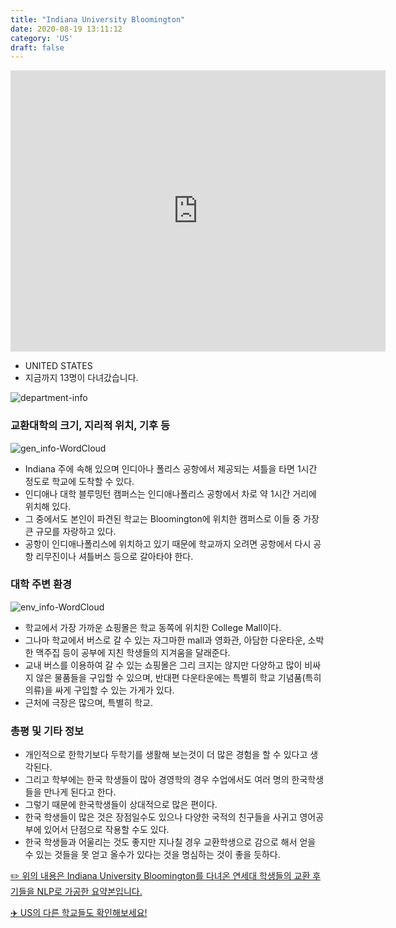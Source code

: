 ```yaml
---
title: "Indiana University Bloomington"
date: 2020-08-19 13:11:12
category: 'US'
draft: false
---
```


<iframe
width="600"
height="450"
frameborder="0" style="border:0"
src="https://www.google.com/maps/embed/v1/place?key=AIzaSyC9e1AME-pVmWC4hBpFdu5S4dKzyepa3HQ&q=Indiana+University+Bloomington&center=39.1754487,-86.512627&zoom=14" allowfullscreen>
</iframe>

* UNITED STATES
* 지금까지 13명이 다녀갔습니다. 

![department-info](../plots/US000085.png)
### 교환대학의 크기, 지리적 위치, 기후 등
![gen_info-WordCloud](../univ_wordclouds_okt/gen_info/US000085_gen_info_okt.png)

* Indiana 주에 속해 있으며 인디아나 폴리스 공항에서 제공되는 셔틀을 타면 1시간 정도로 학교에 도착할 수 있다.
* 인디애나 대학 블루밍턴 캠퍼스는 인디애나폴리스 공항에서 차로 약 1시간 거리에 위치해 있다.
* 그 중에서도 본인이 파견된 학교는 Bloomington에 위치한 캠퍼스로 이들 중 가장 큰 규모를 자랑하고 있다.
* 공항이 인디애나폴리스에 위치하고 있기 때문에 학교까지 오려면 공항에서 다시 공항 리무진이나 셔틀버스 등으로 갈아타야 한다.


### 대학 주변 환경

![env_info-WordCloud](../univ_wordclouds_okt/env_info/US000085_env_info_okt.png)

* 학교에서 가장 가까운 쇼핑몰은 학교 동쪽에 위치한 College Mall이다.
* 그나마 학교에서 버스로 갈 수 있는 자그마한 mall과 영화관, 아담한 다운타운, 소박한 맥주집 등이 공부에 지친 학생들의 지겨움을 달래준다.
* 교내 버스를 이용하여 갈 수 있는 쇼핑몰은 그리 크지는 않지만 다양하고 많이 비싸지 않은 물품들을 구입할 수 있으며, 반대편 다운타운에는 특별히 학교 기념품(특히 의류)을 싸게 구입할 수 있는 가게가 있다.
* 근처에 극장은 많으며, 특별히 학교.


### 총평 및 기타 정보 
* 개인적으로 한학기보다 두학기를 생활해 보는것이 더 많은 경험을 할 수 있다고 생각된다.
* 그리고 학부에는 한국 학생들이 많아 경영학의 경우 수업에서도 여러 명의 한국학생들을 만나게 된다고 한다.
* 그렇기 때문에 한국학생들이 상대적으로 많은 편이다.
* 한국 학생들이 많은 것은 장점일수도 있으나 다양한 국적의 친구들을 사귀고 영어공부에 있어서 단점으로 작용할 수도 있다.
* 한국 학생들과 어울리는 것도 좋지만 지나칠 경우 교환학생으로 감으로 해서 얻을 수 있는 것들을 못 얻고 올수가 있다는 것을 명심하는 것이 좋을 듯하다.


[✏️ 위의 내용은 Indiana University Bloomington를 다녀온 연세대 학생들의 교환 후기들을 NLP로 가공한 요약본입니다.](http://oia.yonsei.ac.kr/partner/expReport.asp?ucode=US000085&bgbn=A)

[✈️ US의 다른 학교들도 확인해보세요!](https://yonsei-exchange.netlify.app/?category=US)
